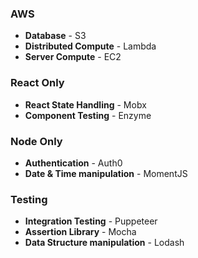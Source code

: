 ### AWS
* **Database** - S3
* **Distributed Compute** - Lambda
* **Server Compute** - EC2

### React Only
* **React State Handling** - Mobx
* **Component Testing** - Enzyme 

### Node Only
* **Authentication** - Auth0
* **Date & Time manipulation** - MomentJS

### Testing
* **Integration Testing** - Puppeteer
* **Assertion Library** - Mocha
* **Data Structure manipulation** - Lodash
